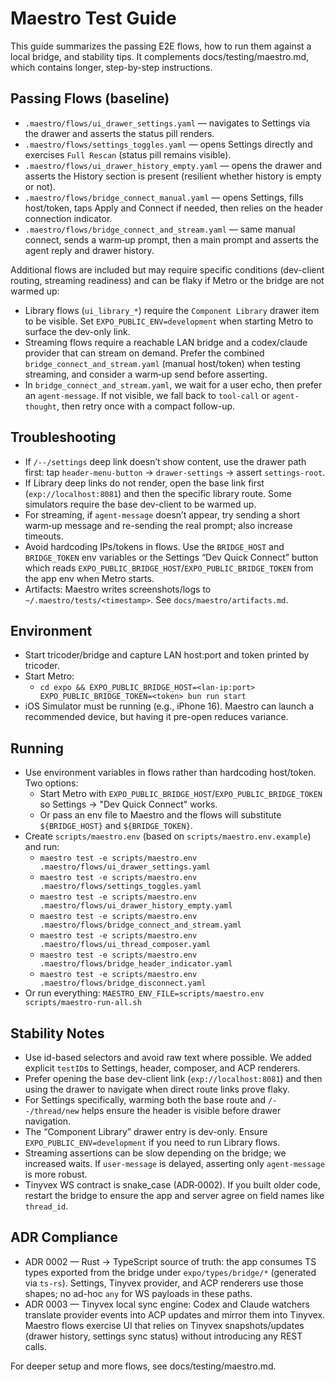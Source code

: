 # Maestro Test Guide

This guide summarizes the passing E2E flows, how to run them against a local bridge, and stability tips. It complements docs/testing/maestro.md, which contains longer, step-by-step instructions.

## Passing Flows (baseline)
- `.maestro/flows/ui_drawer_settings.yaml` — navigates to Settings via the drawer and asserts the status pill renders.
- `.maestro/flows/settings_toggles.yaml` — opens Settings directly and exercises `Full Rescan` (status pill remains visible).
- `.maestro/flows/ui_drawer_history_empty.yaml` — opens the drawer and asserts the History section is present (resilient whether history is empty or not).
- `.maestro/flows/bridge_connect_manual.yaml` — opens Settings, fills host/token, taps Apply and Connect if needed, then relies on the header connection indicator.
- `.maestro/flows/bridge_connect_and_stream.yaml` — same manual connect, sends a warm‑up prompt, then a main prompt and asserts the agent reply and drawer history.

Additional flows are included but may require specific conditions (dev-client routing, streaming readiness) and can be flaky if Metro or the bridge are not warmed up:
- Library flows (`ui_library_*`) require the `Component Library` drawer item to be visible. Set `EXPO_PUBLIC_ENV=development` when starting Metro to surface the dev-only link.
- Streaming flows require a reachable LAN bridge and a codex/claude provider that can stream on demand. Prefer the combined `bridge_connect_and_stream.yaml` (manual host/token) when testing streaming, and consider a warm‑up send before asserting.
 - In `bridge_connect_and_stream.yaml`, we wait for a user echo, then prefer an `agent-message`. If not visible, we fall back to `tool-call` or `agent-thought`, then retry once with a compact follow-up.

## Troubleshooting
- If `/--/settings` deep link doesn’t show content, use the drawer path first: tap `header-menu-button` → `drawer-settings` → assert `settings-root`.
- If Library deep links do not render, open the base link first (`exp://localhost:8081`) and then the specific library route. Some simulators require the base dev-client to be warmed up.
- For streaming, if `agent-message` doesn’t appear, try sending a short warm‑up message and re-sending the real prompt; also increase timeouts.
- Avoid hardcoding IPs/tokens in flows. Use the `BRIDGE_HOST` and `BRIDGE_TOKEN` env variables or the Settings “Dev Quick Connect” button which reads `EXPO_PUBLIC_BRIDGE_HOST`/`EXPO_PUBLIC_BRIDGE_TOKEN` from the app env when Metro starts.
- Artifacts: Maestro writes screenshots/logs to `~/.maestro/tests/<timestamp>`. See `docs/maestro/artifacts.md`.

## Environment
- Start tricoder/bridge and capture LAN host:port and token printed by tricoder.
- Start Metro:
  - `cd expo && EXPO_PUBLIC_BRIDGE_HOST=<lan-ip:port> EXPO_PUBLIC_BRIDGE_TOKEN=<token> bun run start`
- iOS Simulator must be running (e.g., iPhone 16). Maestro can launch a recommended device, but having it pre-open reduces variance.

## Running
- Use environment variables in flows rather than hardcoding host/token. Two options:
  - Start Metro with `EXPO_PUBLIC_BRIDGE_HOST`/`EXPO_PUBLIC_BRIDGE_TOKEN` so Settings → "Dev Quick Connect" works.
  - Or pass an env file to Maestro and the flows will substitute `${BRIDGE_HOST}` and `${BRIDGE_TOKEN}`.
- Create `scripts/maestro.env` (based on `scripts/maestro.env.example`) and run:
  - `maestro test -e scripts/maestro.env .maestro/flows/ui_drawer_settings.yaml`
  - `maestro test -e scripts/maestro.env .maestro/flows/settings_toggles.yaml`
  - `maestro test -e scripts/maestro.env .maestro/flows/ui_drawer_history_empty.yaml`
  - `maestro test -e scripts/maestro.env .maestro/flows/bridge_connect_and_stream.yaml`
  - `maestro test -e scripts/maestro.env .maestro/flows/ui_thread_composer.yaml`
  - `maestro test -e scripts/maestro.env .maestro/flows/bridge_header_indicator.yaml`
  - `maestro test -e scripts/maestro.env .maestro/flows/bridge_disconnect.yaml`
- Or run everything: `MAESTRO_ENV_FILE=scripts/maestro.env scripts/maestro-run-all.sh`

## Stability Notes
- Use id-based selectors and avoid raw text where possible. We added explicit `testID`s to Settings, header, composer, and ACP renderers.
- Prefer opening the base dev-client link (`exp://localhost:8081`) and then using the drawer to navigate when direct route links prove flaky.
- For Settings specifically, warming both the base route and `/--/thread/new` helps ensure the header is visible before drawer navigation.
- The “Component Library” drawer entry is dev-only. Ensure `EXPO_PUBLIC_ENV=development` if you need to run Library flows.
- Streaming assertions can be slow depending on the bridge; we increased waits. If `user-message` is delayed, asserting only `agent-message` is more robust.
- Tinyvex WS contract is snake_case (ADR‑0002). If you built older code, restart the bridge to ensure the app and server agree on field names like `thread_id`.

## ADR Compliance
- ADR 0002 — Rust → TypeScript source of truth: the app consumes TS types exported from the bridge under `expo/types/bridge/*` (generated via `ts-rs`). Settings, Tinyvex provider, and ACP renderers use those shapes; no ad-hoc `any` for WS payloads in these paths.
- ADR 0003 — Tinyvex local sync engine: Codex and Claude watchers translate provider events into ACP updates and mirror them into Tinyvex. Maestro flows exercise UI that relies on Tinyvex snapshots/updates (drawer history, settings sync status) without introducing any REST calls.

For deeper setup and more flows, see docs/testing/maestro.md.
